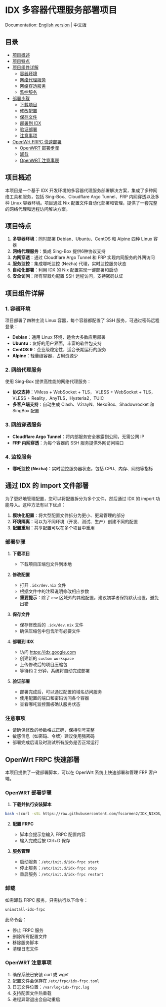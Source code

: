 # IDX 多容器代理服务部署项目
Documentation: [English version](https://github.com/fscarmen2/IDX_NixOS/blob/main/README_EN.md) | 中文版

## 目录
- [项目概述](#项目概述)
- [项目特点](#项目特点)
- [项目组件详解](#项目组件详解)
  - [容器环境](#1-容器环境)
  - [网络代理服务](#2-网络代理服务)
  - [网络穿透服务](#3-网络穿透服务)
  - [监控服务](#4-监控服务)
- [部署步骤](#部署步骤)
  - [下载项目](#1-下载项目)
  - [修改配置](#2-修改配置)
  - [保存文件](#3-保存文件)
  - [部署到 IDX](#4-部署到-idx)
  - [验证部署](#5-验证部署)
  - [注意事项](#注意事项)
- [OpenWrt FRPC 快速部署](#openwrt-frpc-快速部署)
  - [OpenWRT 部署步骤](#openwrt-部署步骤)
  - [卸载](#卸载)
  - [OpenWRT 注意事项](#openwrt-注意事项)

## 项目概述

本项目是一个基于 IDX 开发环境的多容器代理服务部署解决方案，集成了多种网络工具和服务，包括 Sing-Box、Cloudflare Argo Tunnel、FRP 内网穿透以及多种 Linux 容器环境。项目通过 Nix 配置文件自动化部署和管理，提供了一套完整的网络代理和远程访问解决方案。

## 项目特点

1. **多容器环境**：同时部署 Debian、Ubuntu、CentOS 和 Alpine 四种 Linux 容器
2. **网络代理服务**：集成 Sing-Box 提供6种协议支持
3. **内网穿透**：通过 Cloudflare Argo Tunnel 和 FRP 实现内网服务的外网访问
4. **服务监控**：集成哪吒监控 (Nezha) 代理，实时监控服务状态
5. **自动化部署**：利用 IDX 的 Nix 配置实现一键部署和启动
6. **安全访问**：所有容器均配置 SSH 远程访问，支持密码认证

## 项目组件详解

### 1. 容器环境

项目部署了四种主流 Linux 容器，每个容器都配置了 SSH 服务，可通过密码远程登录：

- **Debian**：通用 Linux 环境，适合大多数应用部署
- **Ubuntu**：友好的用户界面，丰富的软件包支持
- **CentOS 9**：企业级稳定性，适合长期运行的服务
- **Alpine**：轻量级容器，占用资源少

### 2. 网络代理服务

使用 Sing-Box 提供高性能的网络代理服务：

- **协议支持**：VMess + WebSocket + TLS， VLESS + WebSocket + TLS， VLESS + Reality，AnyTLS，Hysteria2，TUIC
- **多客户端支持**：自动生成 Clash、V2rayN、NekoBox、Shadowrocket 和 SingBox 配置

### 3. 网络穿透服务

- **Cloudflare Argo Tunnel**：将内部服务安全暴露到公网，无需公网 IP
- **FRP 内网穿透**：为每个容器的 SSH 服务提供外网访问端口

### 4. 监控服务

- **哪吒监控 (Nezha)**：实时监控服务器状态，包括 CPU、内存、网络等指标

## 通过 IDX 的 import 文件部署

为了更好地管理配置，您可以将配置拆分为多个文件，然后通过 IDX 的 import 功能导入。这种方法有以下优点：

1. **模块化配置**：将大型配置文件拆分为更小、更易管理的部分
2. **环境隔离**：可以为不同环境（开发、测试、生产）创建不同的配置
3. **配置重用**：共享配置可以在多个项目中重用
          
### 部署步骤

1. **下载项目**
   - 下载项目压缩包文件到本地

2. **修改配置**
   - 打开 `.idx/dev.nix` 文件
   - 根据文件中的注释说明修改相应参数
   - **重要提示**：除了 `env` 区域外的其他配置，建议初学者保持默认设置，避免出错

3. **保存文件**
   - 保存修改后的 `.idx/dev.nix` 文件
   - 确保压缩包中包含所有必要文件

4. **部署到 IDX**
   - 访问 https://idx.google.com
   - 创建新的 `custom workspace`
   - 上传修改后的项目压缩包
   - 等待约 2 分钟，系统将自动完成部署

5. **验证部署**
   - 部署完成后，可以通过配置的域名访问服务
   - 使用配置的端口和密码访问各个容器
   - 查看哪吒监控面板确认服务状态

### 注意事项
- 请确保修改的参数格式正确，保持引号完整
- 敏感信息（如密码、令牌）建议使用强密码
- 部署完成后请及时测试所有服务是否正常运行

## OpenWrt FRPC 快速部署

本项目提供了一键部署脚本，可以在 OpenWrt 系统上快速部署和管理 FRP 客户端。

### OpenWRT 部署步骤

1. **下载并执行安装脚本**
```bash
bash <(curl -sSL https://raw.githubusercontent.com/fscarmen2/IDX_NIXOS/main/install-frpc.sh)
```

2. **配置 FRPC**
   - 脚本会提示您输入 FRPC 配置内容
   - 输入完成后按 Ctrl+D 保存

3. **服务管理**
   - 启动服务：`/etc/init.d/idx-frpc start`
   - 停止服务：`/etc/init.d/idx-frpc stop`
   - 重启服务：`/etc/init.d/idx-frpc restart`

### 卸载

如需卸载 FRPC 服务，只需执行以下命令：
```bash
uninstall-idx-frpc
```

此命令会：
- 停止 FRPC 服务
- 删除所有配置文件
- 移除服务脚本
- 清理日志文件

### OpenWRT 注意事项

1. 确保系统已安装 curl 或 wget
2. 配置文件会保存在 `/etc/frpc/idx-frpc.toml`
3. 日志文件位置：`/var/log/idx-frpc.log`
4. 支持配置文件热重载
5. 进程异常退出会自动重启
